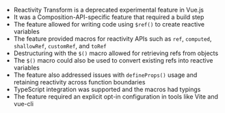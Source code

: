- Reactivity Transform is a deprecated experimental feature in Vue.js
- It was a Composition-API-specific feature that required a build step
- The feature allowed for writing code using `$ref()` to create reactive variables
- The feature provided macros for reactivity APIs such as `ref`, `computed`, `shallowRef`, `customRef`, and `toRef`
- Destructuring with the `$()` macro allowed for retrieving refs from objects
- The `$()` macro could also be used to convert existing refs into reactive variables
- The feature also addressed issues with `defineProps()` usage and retaining reactivity across function boundaries
- TypeScript integration was supported and the macros had typings
- The feature required an explicit opt-in configuration in tools like Vite and vue-cli